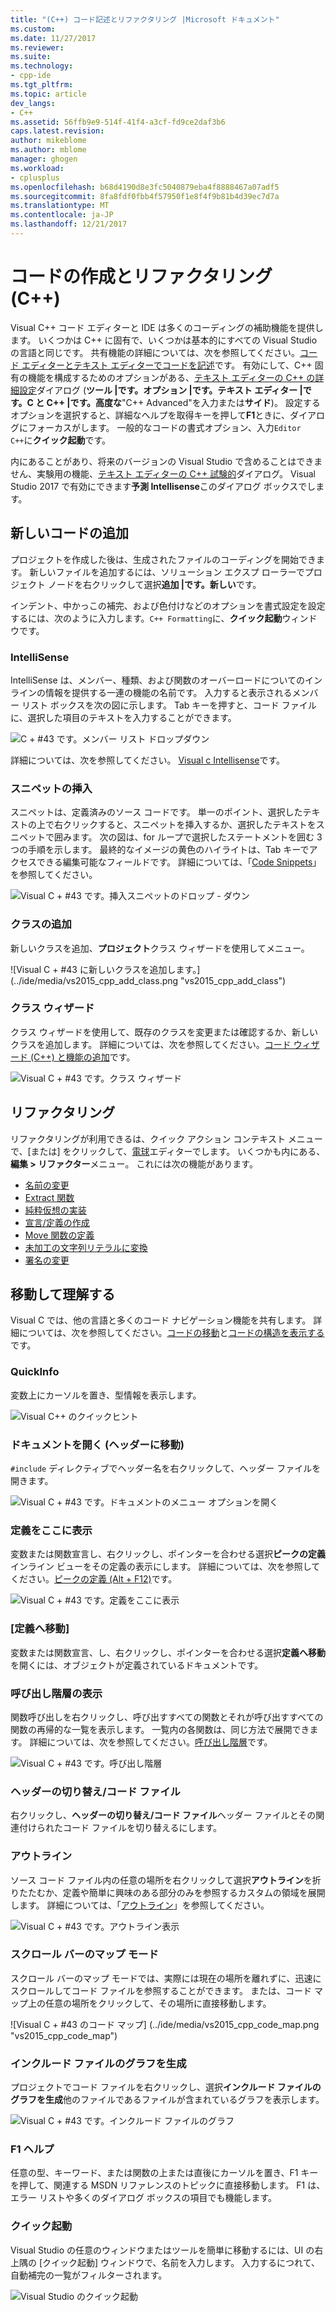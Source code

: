 ```yaml
---
title: "(C++) コード記述とリファクタリング |Microsoft ドキュメント"
ms.custom: 
ms.date: 11/27/2017
ms.reviewer: 
ms.suite: 
ms.technology:
- cpp-ide
ms.tgt_pltfrm: 
ms.topic: article
dev_langs:
- C++
ms.assetid: 56ffb9e9-514f-41f4-a3cf-fd9ce2daf3b6
caps.latest.revision: 
author: mikeblome
ms.author: mblome
manager: ghogen
ms.workload:
- cplusplus
ms.openlocfilehash: b68d4190d8e3fc5040879eba4f8888467a07adf5
ms.sourcegitcommit: 8fa8fdf0fbb4f57950f1e8f4f9b81b4d39ec7d7a
ms.translationtype: MT
ms.contentlocale: ja-JP
ms.lasthandoff: 12/21/2017
---
```

# <a name="writing-and-refactoring-code-c"></a>コードの作成とリファクタリング (C++)

Visual C++ コード エディターと IDE は多くのコーディングの補助機能を提供します。 いくつかは C++ に固有で、いくつかは基本的にすべての Visual Studio の言語と同じです。 共有機能の詳細については、次を参照してください。[コード エディターとテキスト エディターでコードを記述](/visualstudio/ide/writing-code-in-the-code-and-text-editor)です。 有効にして、C++ 固有の機能を構成するためのオプションがある、[テキスト エディターの C++ の詳細設定](/visualstudio/ide/reference/options-text-editor-c-cpp-advanced)ダイアログ (**ツール &#124;です。オプション &#124;です。テキスト エディター &#124;です。C と C++ &#124;です。高度な**"C++ Advanced"を入力または**サイド**)。 設定するオプションを選択すると、詳細なヘルプを取得キーを押して**F1**ときに、ダイアログにフォーカスがします。 一般的なコードの書式オプション、入力`Editor C++`に**クイック起動**です。

内にあることがあり、将来のバージョンの Visual Studio で含めることはできません、実験用の機能、[テキスト エディターの C++ 試験的](/visualstudio/ide/reference/options-text-editor-c-cpp-experimental)ダイアログ。 Visual Studio 2017 で有効にできます**予測 Intellisense**このダイアログ ボックスでします。

## <a name="adding-new-code"></a>新しいコードの追加

プロジェクトを作成した後は、生成されたファイルのコーディングを開始できます。 新しいファイルを追加するには、ソリューション エクスプ ローラーでプロジェクト ノードを右クリックして選択**追加 &#124;です。新しい**です。

インデント、中かっこの補完、および色付けなどのオプションを書式設定を設定するには、次のように入力します。`C++ Formatting`に、**クイック起動**ウィンドウです。

### <a name="intellisense"></a>IntelliSense

IntelliSense は、メンバー、種類、および関数のオーバーロードについてのインラインの情報を提供する一連の機能の名前です。 入力すると表示されるメンバー リスト ボックスを次の図に示します。 Tab キーを押すと、コード ファイルに、選択した項目のテキストを入力することができます。

![C &#43; #43 です。メンバー リスト ドロップダウン](../ide/media/vs2015_cpp_statement_completion.png "vs2015_cpp_statement_completion")

詳細については、次を参照してください。 [Visual c Intellisense](/visualstudio/ide/visual-cpp-intellisense)です。

### <a name="insert-snippets"></a>スニペットの挿入

スニペットは、定義済みのソース コードです。 単一のポイント、選択したテキストの上で右クリックすると、スニペットを挿入するか、選択したテキストをスニペットで囲みます。 次の図は、for ループで選択したステートメントを囲む 3 つの手順を示します。 最終的なイメージの黄色のハイライトは、Tab キーでアクセスできる編集可能なフィールドです。 詳細については、「[Code Snippets](/visualstudio/ide/code-snippets)」を参照してください。

![Visual C &#43; #43 です。挿入スニペットのドロップ &#45; ダウン](../ide/media/vs2015_cpp_surround_with.png "vs2015_cpp_surround_with")

### <a name="add-class"></a>クラスの追加

新しいクラスを追加、**プロジェクト**クラス ウィザードを使用してメニュー。

![Visual C &#43; #43 に新しいクラスを追加します。] (../ide/media/vs2015_cpp_add_class.png "vs2015_cpp_add_class")

### <a name="class-wizard"></a>クラス ウィザード

クラス ウィザードを使用して、既存のクラスを変更または確認するか、新しいクラスを追加します。 詳細については、次を参照してください。[コード ウィザード (C++) と機能の追加](../ide/adding-functionality-with-code-wizards-cpp.md)です。

![Visual C &#43; #43 です。クラス ウィザード](../ide/media/vs2015_cpp_class_wizard.png "vs2015_cpp_class_wizard")

## <a name="refactoring"></a>リファクタリング

リファクタリングが利用できるは、クイック アクション コンテキスト メニューで、[または] をクリックして、[電球](/visualstudio/ide/perform-quick-actions-with-light-bulbs)エディターでします。  いくつかも内にある、**編集 > リファクター**メニュー。  これには次の機能があります。

* [名前の変更](refactoring/rename.md)
* [Extract 関数](refactoring/extract-function.md)
* [純粋仮想の実装](refactoring/implement-pure-virtuals.md)
* [宣言/定義の作成](refactoring/create-declaration-definition.md)
* [Move 関数の定義](refactoring/move-definition-location.md)
* [未加工の文字列リテラルに変換](refactoring/convert-to-raw-string-literal.md)
* [署名の変更](refactoring/change-signature.md)

## <a name="navigate-and-understand"></a>移動して理解する

Visual C では、他の言語と多くのコード ナビゲーション機能を共有します。 詳細については、次を参照してください。[コードの移動](/visualstudio/ide/navigating-code)と[コードの構造を表示する](/visualstudio/ide/viewing-the-structure-of-code)です。

### <a name="quickinfo"></a>QuickInfo

変数上にカーソルを置き、型情報を表示します。

![Visual C&#43;&#43; のクイックヒント](../ide/media/vs2015_cpp_quickinfo.png "vs2015_cpp_quickInfo")

### <a name="open-document-navigate-to-header"></a>ドキュメントを開く (ヘッダーに移動)

`#include` ディレクティブでヘッダー名を右クリックして、ヘッダー ファイルを開きます。

![Visual C &#43; #43 です。ドキュメントのメニュー オプションを開く](../ide/media/vs2015_cpp_open_document.png "vs2015_cpp_open_document")

### <a name="peek-definition"></a>定義をここに表示

変数または関数宣言し、右クリックし、ポインターを合わせる選択**ピークの定義**インライン ビューをその定義の表示にします。 詳細については、次を参照してください。[ピークの定義 (Alt + F12)](/visualstudio/ide/how-to-view-and-edit-code-by-using-peek-definition-alt-plus-f12)です。

![Visual C &#43; #43 です。定義をここに表示](../ide/media/vs2015_cpp_peek_definition.png "vs2015_cpp_peek_definition")

### <a name="go-to-definition"></a>[定義へ移動]

変数または関数宣言、し、右クリックし、ポインターを合わせる選択**定義へ移動**を開くには、オブジェクトが定義されているドキュメントです。

### <a name="view-call-hierarchy"></a>呼び出し階層の表示

関数呼び出しを右クリックし、呼び出すすべての関数とそれが呼び出すすべての関数の再帰的な一覧を表示します。 一覧内の各関数は、同じ方法で展開できます。 詳細については、次を参照してください。[呼び出し階層](/visualstudio/ide/reference/call-hierarchy)です。

![Visual C &#43; #43 です。呼び出し階層](../ide/media/vs2015_cpp_call_hierarchy.png "vs2015_cpp_call_hierarchy")

### <a name="toggle-header--code-file"></a>ヘッダーの切り替え/コード ファイル

右クリックし、**ヘッダーの切り替え/コード ファイル**ヘッダー ファイルとその関連付けられたコード ファイルを切り替えるにします。

### <a name="outlining"></a>アウトライン

ソース コード ファイル内の任意の場所を右クリックして選択**アウトライン**を折りたたむか、定義や簡単に興味のある部分のみを参照するカスタムの領域を展開します。 詳細については、「[アウトライン](/visualstudio/ide/outlining)」を参照してください。

![Visual C &#43; #43 です。アウトライン表示](../ide/media/vs2015_cpp_outlining.png "vs2015_cpp_outlining")

### <a name="scroll-bar-map-mode"></a>スクロール バーのマップ モード

スクロール バーのマップ モードでは、実際には現在の場所を離れずに、迅速にスクロールしてコード ファイルを参照することができます。 または、コード マップ上の任意の場所をクリックして、その場所に直接移動します。

![Visual C &#43; #43 のコード マップ] (../ide/media/vs2015_cpp_code_map.png "vs2015_cpp_code_map")

### <a name="generate-graph-of-include-files"></a>インクルード ファイルのグラフを生成

プロジェクトでコード ファイルを右クリックし、選択**インクルード ファイルのグラフを生成**他のファイルであるファイルが含まれているグラフを表示します。

![Visual C &#43; #43 です。インクルード ファイルのグラフ](../ide/media/vs2015_cpp_include_graph.png "vs2015_cpp_include_graph")

### <a name="f1-help"></a>F1 ヘルプ

任意の型、キーワード、または関数の上または直後にカーソルを置き、F1 キーを押して、関連する MSDN リファレンスのトピックに直接移動します。 F1 は、エラー リストや多くのダイアログ ボックスの項目でも機能します。

### <a name="quick-launch"></a>クイック起動

Visual Studio の任意のウィンドウまたはツールを簡単に移動するには、UI の右上隅の [クイック起動] ウィンドウで、名前を入力します。 入力するにつれて、自動補完の一覧がフィルターされます。

![Visual Studio のクイック起動](../ide/media/vs2015_cpp_quick_launch.png "vs2015_cpp_quick_launch")
